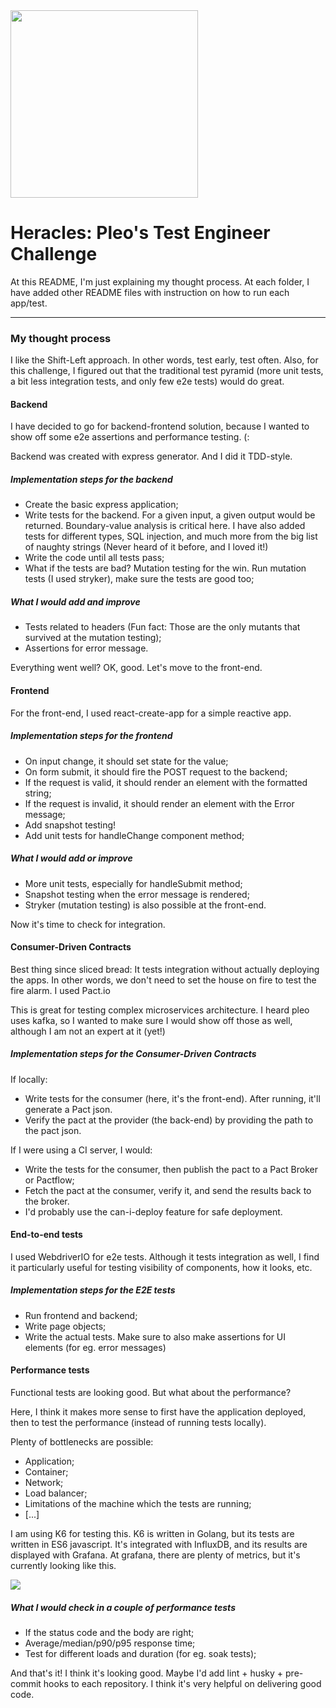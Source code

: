 <img src="https://upload.wikimedia.org/wikipedia/commons/4/48/Twelve_Labours_Altemps_Inv8642.jpg" height="300px"/>

# Heracles: Pleo's Test Engineer Challenge

At this README, I'm just explaining my thought process. At each folder, I have added other README files with instruction on how to run each app/test.

____________________________________

### My thought process

I like the Shift-Left approach. In other words, test early, test often. Also, for this challenge, I figured out that the traditional test pyramid (more unit tests, a bit less integration tests, and only few e2e tests) would do great.

#### Backend

I have decided to go for backend-frontend solution, because I wanted to show off some e2e assertions and performance testing. (:

Backend was created with express generator. And I did it TDD-style.

##### Implementation steps for the backend
- Create the basic express application;
- Write tests for the backend. For a given input, a given output would be returned. Boundary-value analysis is critical here. I have also added tests for different types, SQL injection, and much more from the big list of naughty strings (Never heard of it before, and I loved it!)
- Write the code until all tests pass;
- What if the tests are bad? Mutation testing for the win. Run mutation tests (I used stryker), make sure the tests are good too;

##### What I would add and improve
- Tests related to headers (Fun fact: Those are the only mutants that survived at the mutation testing);
- Assertions for error message.

Everything went well? OK, good. Let's move to the front-end.

#### Frontend

For the front-end, I used react-create-app for a simple reactive app.

##### Implementation steps for the frontend
- On input change, it should set state for the value;
- On form submit, it should fire the POST request to the backend;
- If the request is valid, it should render an element with the formatted string;
- If the request is invalid, it should render an element with the Error message;
- Add snapshot testing!
- Add unit tests for handleChange component method;

##### What I would add or improve
- More unit tests, especially for handleSubmit method;
- Snapshot testing when the error message is rendered;
- Stryker (mutation testing) is also possible at the front-end.

Now it's time to check for integration.

#### Consumer-Driven Contracts

Best thing since sliced bread: It tests integration without actually deploying the apps. In other words, we don't need to set the house on fire to test the fire alarm. I used Pact.io

This is great for testing complex microservices architecture. I heard pleo uses kafka, so I wanted to make sure I would show off those as well, although I am not an expert at it (yet!)

##### Implementation steps for the Consumer-Driven Contracts

If locally:
- Write tests for the consumer (here, it's the front-end). After running, it'll generate a Pact json.
- Verify the pact at the provider (the back-end) by providing the path to the pact json.

If I were using a CI server, I would:
- Write the tests for the consumer, then publish the pact to a Pact Broker or Pactflow;
- Fetch the pact at the consumer, verify it, and send the results back to the broker.
- I'd probably use the can-i-deploy feature for safe deployment.

#### End-to-end tests

I used WebdriverIO for e2e tests. Although it tests integration as well, I find it particularly useful for testing visibility of components, how it looks, etc.

##### Implementation steps for the E2E tests

- Run frontend and backend;
- Write page objects;
- Write the actual tests. Make sure to also make assertions for UI elements (for eg. error messages)


#### Performance tests

Functional tests are looking good. But what about the performance?

Here, I think it makes more sense to first have the application deployed, then to test the performance (instead of running tests locally).
 
Plenty of bottlenecks are possible:
- Application;
- Container;
- Network;
- Load balancer;
- Limitations of the machine which the tests are running;
- [...]

I am using K6 for testing this. K6 is written in Golang, but its tests are written in ES6 javascript.
It's integrated with InfluxDB, and its results are displayed with Grafana. At grafana, there are plenty of metrics, but it's currently looking like this.

<img src="https://lukaruna.s3.us-east-2.amazonaws.com/1m-1k-ping.png"/>

##### What I would check in a couple of performance tests
- If the status code and the body are right;
- Average/median/p90/p95 response time;
- Test for different loads and duration (for eg. soak tests);


And that's it! I think it's looking good. Maybe I'd add lint + husky + pre-commit hooks to each repository. I think it's very helpful on delivering good code.


